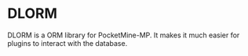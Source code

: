 # DLORM
DLORM is a ORM library for PocketMine-MP. It makes it much easier for plugins to interact with the database.


